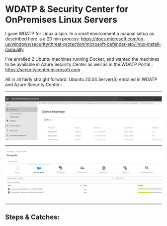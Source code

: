 # WDATP & Security Center for OnPremises Linux Servers


I gave WDATP for Linux a spin. In a small environment a maunal setup as desciribed here is a 20 min process:
https://docs.microsoft.com/en-us/windows/security/threat-protection/microsoft-defender-atp/linux-install-manually 

I've enrolled 2 Ubuntu machines running Docker, and wanted the machines to be available in Azure Security Center as well as in the WDATP Portal : https://securitycenter.microsoft.com

All in all fairly straight forward: Ubuntu 20.04 Server(S) enrolled in WDATP and Azure Security Center : 

----------------

![Screenshot](https://github.com/verboompj/Other/blob/master/Pictures/wdatpdevices.PNG)

-----------------

![Screenshot](https://github.com/verboompj/Other/blob/master/Pictures/securitycenter.PNG)

-----------------

## Steps & Catches: 


